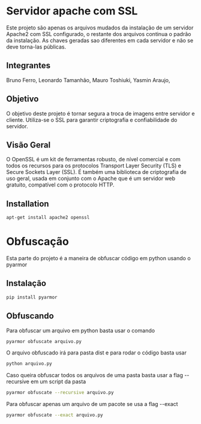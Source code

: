 # Servidor apache com SSL

Este projeto são apenas os arquivos mudados da instalação de um servidor Apache2 com SSL configurado, o restante dos arquivos continua o padrão da instalação. As chaves geradas sao diferentes em cada servidor e não se deve torna-las públicas. 

## Integrantes
Bruno Ferro,
Leonardo Tamanhão,
Mauro Toshiuki,
Yasmin Araujo,

## Objetivo

O objetivo deste projeto é tornar segura a troca de imagens entre servidor e cliente. Utiliza-se o SSL para garantir criptografia e confiabilidade do servidor.

## Visão Geral
O OpenSSL é um kit de ferramentas robusto, de nível comercial e com todos os recursos para os protocolos Transport Layer Security (TLS) e Secure Sockets Layer (SSL). É também uma biblioteca de criptografia de uso geral, usada em conjunto com o Apache que é um servidor web gratuito, compatível com o protocolo HTTP.

## Installation

```bash
apt-get install apache2 openssl
```

# Obfuscação 

Esta parte do projeto é a maneira de obfuscar código em python usando o pyarmor

## Instalação

```python
pip install pyarmor
```
## Obfuscando

Para obfuscar um arquivo em python basta usar o comando

```bash
pyarmor obfuscate arquivo.py
```
O arquivo obfuscado irá para pasta dist e para rodar o código basta usar 

```bash
python arquivo.py
```

Caso queira obfuscar todos os arquivos de uma pasta basta usar a flag --recursive em um script da pasta


```bash
pyarmor obfuscate --recursive arquivo.py
```

Para obfuscar apenas um arquivo de um pacote se usa a flag --exact

```bash
pyarmor obfuscate --exact arquivo.py
```

